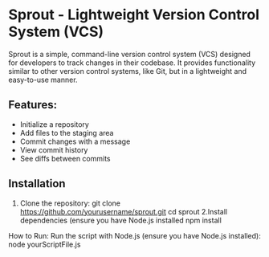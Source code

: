 # Sprout - Lightweight Version Control System (VCS)

Sprout is a simple, command-line version control system (VCS) designed for developers to track changes in their codebase. It provides functionality similar to other version control systems, like Git, but in a lightweight and easy-to-use manner.

## Features:
- Initialize a repository
- Add files to the staging area
- Commit changes with a message
- View commit history
- See diffs between commits

## Installation

1. Clone the repository:
   git clone https://github.com/yourusername/sprout.git
   cd sprout
2.Install dependencies (ensure you have Node.js installed
npm install

How to Run:
Run the script with Node.js (ensure you have Node.js installed):
node yourScriptFile.js
